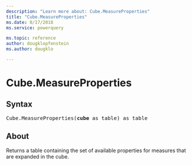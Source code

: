 ```yaml
---
description: "Learn more about: Cube.MeasureProperties"
title: "Cube.MeasureProperties"
ms.date: 8/17/2018
ms.service: powerquery

ms.topic: reference
author: dougklopfenstein
ms.author: dougklo

---
```

# Cube.MeasureProperties

## Syntax

<pre>
Cube.MeasureProperties(<b>cube</b> as table) as table
</pre>
  
## About  
Returns a table containing the set of available properties for measures that are expanded in the cube.
